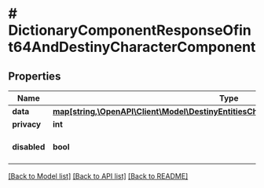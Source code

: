 # # DictionaryComponentResponseOfint64AndDestinyCharacterComponent

## Properties

Name | Type | Description | Notes
------------ | ------------- | ------------- | -------------
**data** | [**map[string,\OpenAPI\Client\Model\DestinyEntitiesCharactersDestinyCharacterComponent]**](DestinyEntitiesCharactersDestinyCharacterComponent.md) |  | [optional]
**privacy** | **int** |  | [optional]
**disabled** | **bool** | If true, this component is disabled. | [optional]

[[Back to Model list]](../../README.md#models) [[Back to API list]](../../README.md#endpoints) [[Back to README]](../../README.md)
